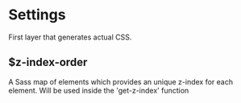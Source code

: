 # Settings
First layer that generates actual CSS.

## $z-index-order
A Sass map of elements which provides an unique z-index for each element. Will be used inside the 'get-z-index' function
